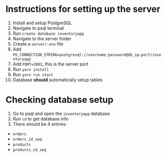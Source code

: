 # Instructions for setting up the server

1. Install and setup PostgreSQL
2. Navigate to psql terminal
3. Run `create database inventoryapp`
4. Navigate to the server folder
5. Create a `server/.env` file
6. Add `PG_CONNECTION_STRING=psotgresql://username:password@db_ip:port/inventoryapp`
7. Add `PORT=3001`, this is the server port
8. Run `yarn install`
9. Run `yarn run start`
10. Database **should** automatically setup tables
 
# Checking database setup
1. Go to psql and open the `inventoryapp` database
2. Run `\d` to get database info
3. There should be 4 entries:
  - `orders`
  - `orders_id_seq`
  - `products`
  - `products_id_seq`
